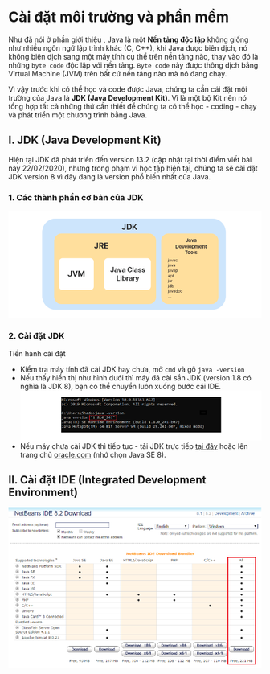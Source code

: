 # Cài đặt môi trường và phần mềm

Như đã nói ở phần giới thiệu , Java là một **Nền tảng độc lập** không giống như nhiều ngôn ngữ lập trình khác (C, C++), khi Java được biên dịch, nó không biên dịch sang một máy tính cụ thể trên nền tảng nào, thay vào đó là những `byte code` độc lập với nền tảng. `Byte code` này được thông dịch bằng Virtual Machine (JVM) trên bất cứ nền tảng nào mà nó đang chạy.

Vì vậy trước khi có thể học và code được Java, chúng ta cần cái đặt môi trường của Java là **JDK (Java Development Kit)**. Vì là một bộ Kit nên nó tổng hợp tất cả những thứ cần thiết để chúng ta có thể học - coding - chạy và phát triển một chương trình bằng Java.

## I. JDK (Java Development Kit)

Hiện tại JDK đã phát triển đến version 13.2 (cập nhật tại thời điểm viết bài này 22/02/2020), nhưng trong phạm vi học tập hiện tại, chúng ta sẽ cài đặt JDK version 8 vì đây đang là version phổ biến nhất của Java.

### 1. Các thành phần cơ bản của JDK

![](https://github.com/AnestAcademy/Course-Java-Introduce/blob/master/Images/jdk.PNG)

### 2. Cài đặt JDK

Tiến hành cài đặt

- Kiểm tra máy tính đã cài JDK hay chưa, mở `cmd` và gõ `java -version`
- Nếu thấy hiển thị như hình dưới thì máy đã cài sắn JDK (version 1.8 có nghĩa là JDK 8), bạn có thể chuyển luôn xuống bước cái IDE.
![](https://github.com/AnestAcademy/Course-Java-Introduce/blob/master/Images/check-jdk.PNG)
- Nếu máy chưa cài JDK thì tiếp tục - tải JDK trực tiếp [tại đây](https://drive.google.com/file/d/1gEDnXDjXZ3SMdr_nORP8iDqYEw2ayznK/view?usp=sharing) hoặc lên trang chủ [oracle.com](https://www.oracle.com/java/technologies/javase-downloads.html) (nhớ chọn Java SE 8).

## II. Cài đặt IDE (Integrated Development Environment)

![](https://github.com/AnestAcademy/Course-Java-Introduce/blob/master/Images/netbeans8.2.PNG)
